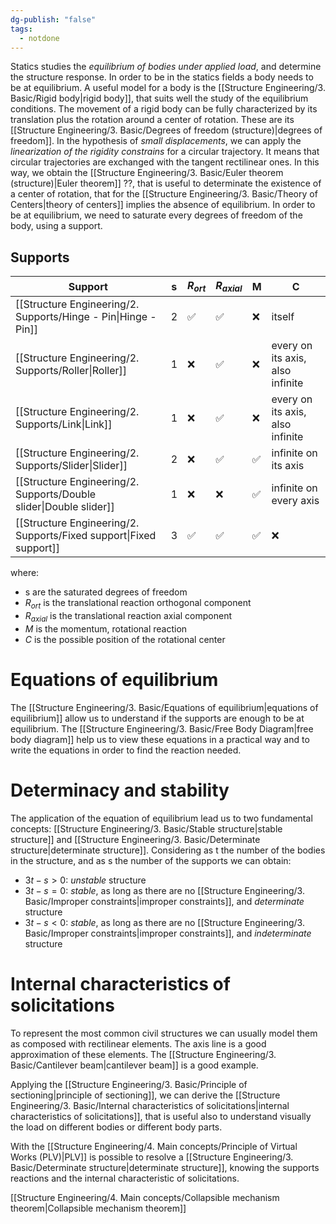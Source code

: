 ```yaml
---
dg-publish: "false"
tags:
  - notdone
---
```

Statics studies the *equilibrium of bodies under applied load*, and determine the structure response. In order to be in the statics fields a body needs to be at equilibrium. 
A useful model for a body is the [[Structure Engineering/3. Basic/Rigid body|rigid body]], that suits well the study of the equilibrium conditions. 
The movement of a rigid body can be fully characterized by its translation plus the rotation around a center of rotation. These are its [[Structure Engineering/3. Basic/Degrees of freedom (structure)|degrees of freedom]].
In the hypothesis of *small displacements*, we can apply the *linearization of the rigidity constrains* for a circular trajectory. It means that circular trajectories are exchanged with the tangent rectilinear ones. 
In this way, we obtain the [[Structure Engineering/3. Basic/Euler theorem (structure)|Euler theorem]] ??, that is useful to determinate the existence of a center of rotation, that for the [[Structure Engineering/3. Basic/Theory of Centers|theory of centers]] implies the absence of equilibrium.
In order to be at equilibrium, we need to saturate every degrees of freedom of the body, using a support. 
## Supports 

| Support                                                            | s   | $R_{ort}$ | $R_{axial}$ | M   | C                                |
| ------------------------------------------------------------------ | --- | --------- | ----------- | --- | -------------------------------- |
| [[Structure Engineering/2. Supports/Hinge - Pin\|Hinge - Pin]]     | 2   | ✅         | ✅           | ❌   | itself                           |
| [[Structure Engineering/2. Supports/Roller\|Roller]]               | 1   | ❌         | ✅           | ❌   | every on its axis, also infinite |
| [[Structure Engineering/2. Supports/Link\|Link]]                   | 1   | ❌         | ✅           | ❌   | every on its axis, also infinite |
| [[Structure Engineering/2. Supports/Slider\|Slider]]               | 2   | ❌         | ✅           | ✅   | infinite on its axis             |
| [[Structure Engineering/2. Supports/Double slider\|Double slider]] | 1   | ❌         | ❌           | ✅   | infinite on every axis           |
| [[Structure Engineering/2. Supports/Fixed support\|Fixed support]] | 3   | ✅         | ✅           | ✅   | ❌                                |
where:
- s are the saturated degrees of freedom
- $R_{ort}$ is the translational reaction orthogonal component
- $R_{axial}$ is the translational reaction axial component
- $M$ is the momentum, rotational reaction
- $C$ is the possible position of the rotational center
# Equations of equilibrium
The [[Structure Engineering/3. Basic/Equations of equilibrium|equations of equilibrium]] allow us to understand if the supports are enough to be at equilibrium. The [[Structure Engineering/3. Basic/Free Body Diagram|free body diagram]] help us to view these equations in a practical way and to write the equations in order to find the reaction needed.
# Determinacy and stability
The application of the equation of equilibrium lead us to two fundamental concepts: [[Structure Engineering/3. Basic/Stable structure|stable structure]] and [[Structure Engineering/3. Basic/Determinate structure|determinate structure]]. Considering as t the number of the bodies in the structure, and as s the number of the supports we can obtain:
- $3t-s>0$: *unstable* structure
- $3t-s=0$: *stable*, as long as there are no [[Structure Engineering/3. Basic/Improper constraints|improper constraints]], and *determinate* structure
- $3t-s<0$: *stable*, as long as there are no [[Structure Engineering/3. Basic/Improper constraints|improper constraints]], and *indeterminate* structure

# Internal characteristics of solicitations
To represent the most common civil structures we can usually model them as composed with rectilinear elements. The axis line is a good approximation of these elements. The [[Structure Engineering/3. Basic/Cantilever beam|cantilever beam]] is a good example. 

Applying the [[Structure Engineering/3. Basic/Principle of sectioning|principle of sectioning]], we can derive the [[Structure Engineering/3. Basic/Internal characteristics of solicitations|internal characteristics of solicitations]], that is useful also to understand visually the load on different bodies or different body parts.


With the [[Structure Engineering/4. Main concepts/Principle of Virtual Works (PLV)|PLV]] is possible to resolve a [[Structure Engineering/3. Basic/Determinate structure|determinate structure]], knowing the supports reactions and the internal characteristic of solicitations.

[[Structure Engineering/4. Main concepts/Collapsible mechanism theorem|Collapsible mechanism theorem]]



